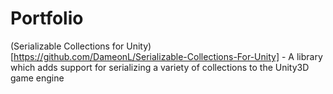 # Portfolio

(Serializable Collections for Unity)[https://github.com/DameonL/Serializable-Collections-For-Unity] - A library which adds support for serializing a variety of collections to the Unity3D game engine
